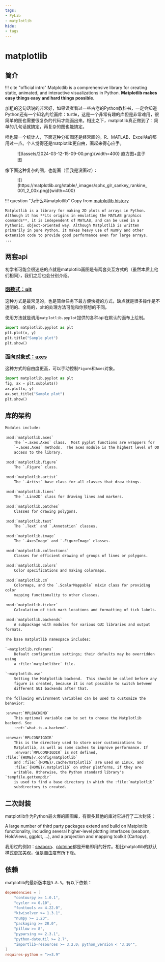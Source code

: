 ```yaml
---
tags:
- PyLib
- matplotlib
hide:
- tags
---
```


# matplotlib

## 简介

!!! cite "official intro"
    Matplotlib is a comprehensive library for creating static, animated, and interactive visualizations in Python. **Matplotlib makes easy things easy and hard things possible**.

加粗的这句话说的非常好，如果读者看过一些古老的Python教科书，一定会知道Python还有一个知名的绘画库：turtle，这是一个非常有趣的库但是非常难用，很简单的图也需要很复杂的代码才能画出来。相比之下，matplotlib真正做到了：简单的几句话就搞定，再复杂的图也能搞定。

咱也算一个统计人，下面这种分布图还是经常画的。R、MATLAB、Excel啥的都用过一点。个人觉得还是matplotlib更自由，画起来得心应手。
<figure markdown>
![](assets/2024-03-12-15-09-00.png){width=400}
<caption>直方图+盒子图</caption>
</figure>

像下面这种复杂的图，也能画（但我是没画过）：

<figure markdown>
![](https://matplotlib.org/stable/_images/sphx_glr_sankey_rankine_001_2_00x.png){width=400}
</figure>

!!! question "为什么叫matplotlib"
    Copy from [matplotlib history](https://matplotlib.org/stable/users/project/history.html)

    Matplotlib is a library for making 2D plots of arrays in Python. Although it has **its origins in emulating the MATLAB graphics commands**, it is independent of MATLAB, and can be used in a Pythonic, object-oriented way. Although Matplotlib is written primarily in pure Python, it makes heavy use of NumPy and other extension code to provide good performance even for large arrays.
    ...

## 两套api
初学者可能会很迷惑的点就是matplotlib画图是有两套交互方式的（虽然本质上他们相同），我们之后也会分别介绍。
### [函数式：plt](./plt)
这种方式是最常见的，也是简单任务下最方便快捷的方式，缺点就是很多操作是不透明的、全局的，plt的处理方法可能和你预想的不同。

使用方法就是调用`matplotlib.pyplot`提供的各种api在默认的画布上绘制。
```python
import matplotlib.pyplot as plt
plt.plot(x, y)
plt.title("Sample plot")
plt.show()
```
### [面向对象式：axes](./subplots)
这种方式的自由度更高，可以手动控制`Figure`和`Axes`对象。
```python
import matplotlib.pyplot as plt
fig, ax = plt.subplots()
ax.plot(x, y)
ax.set_title("Sample plot")
plt.show()
```
## 库的架构

```
Modules include:

:mod:`matplotlib.axes`
    The `~.axes.Axes` class.  Most pyplot functions are wrappers for
    `~.axes.Axes` methods.  The axes module is the highest level of OO
    access to the library.

:mod:`matplotlib.figure`
    The `.Figure` class.

:mod:`matplotlib.artist`
    The `.Artist` base class for all classes that draw things.

:mod:`matplotlib.lines`
    The `.Line2D` class for drawing lines and markers.

:mod:`matplotlib.patches`
    Classes for drawing polygons.

:mod:`matplotlib.text`
    The `.Text` and `.Annotation` classes.

:mod:`matplotlib.image`
    The `.AxesImage` and `.FigureImage` classes.

:mod:`matplotlib.collections`
    Classes for efficient drawing of groups of lines or polygons.

:mod:`matplotlib.colors`
    Color specifications and making colormaps.

:mod:`matplotlib.cm`
    Colormaps, and the `.ScalarMappable` mixin class for providing color
    mapping functionality to other classes.

:mod:`matplotlib.ticker`
    Calculation of tick mark locations and formatting of tick labels.

:mod:`matplotlib.backends`
    A subpackage with modules for various GUI libraries and output formats.

The base matplotlib namespace includes:

`~matplotlib.rcParams`
    Default configuration settings; their defaults may be overridden using
    a :file:`matplotlibrc` file.

`~matplotlib.use`
    Setting the Matplotlib backend.  This should be called before any
    figure is created, because it is not possible to switch between
    different GUI backends after that.

The following environment variables can be used to customize the behavior:

:envvar:`MPLBACKEND`
    This optional variable can be set to choose the Matplotlib backend. See
    :ref:`what-is-a-backend`.

:envvar:`MPLCONFIGDIR`
    This is the directory used to store user customizations to
    Matplotlib, as well as some caches to improve performance. If
    :envvar:`MPLCONFIGDIR` is not defined, :file:`{HOME}/.config/matplotlib`
    and :file:`{HOME}/.cache/matplotlib` are used on Linux, and
    :file:`{HOME}/.matplotlib` on other platforms, if they are
    writable. Otherwise, the Python standard library's `tempfile.gettempdir`
    is used to find a base directory in which the :file:`matplotlib`
    subdirectory is created.
```

## 二次封装
matplotlib作为Python最火爆的画图库，有很多其他的库对它进行了二次封装：

A large number of third party packages extend and build on Matplotlib functionality, including several higher-level plotting interfaces (seaborn, HoloViews, ggplot, ...), and a projection and mapping toolkit (Cartopy).

我用过的例如：[seaborn](https://seaborn.pydata.org/)、[plotnine](https://plotnine.readthedocs.io/en/stable/)都是开箱即用的好库。相比matplotlib的默认样式更加美观，但是自由度有所下降。

## 依赖
matplotlib的最新版本是`3.8.3`，有以下依赖：
```toml
dependencies = [
    "contourpy >= 1.0.1",
    "cycler >= 0.10",
    "fonttools >= 4.22.0",
    "kiwisolver >= 1.3.1",
    "numpy >= 1.23",
    "packaging >= 20.0",
    "pillow >= 8",
    "pyparsing >= 2.3.1",
    "python-dateutil >= 2.7",
    "importlib-resources >= 3.2.0; python_version < '3.10'",
]
requires-python = ">=3.9"
```